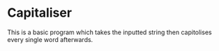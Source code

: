 # Capitaliser
This is a basic program which takes the inputted string then capitolises every single word afterwards.
